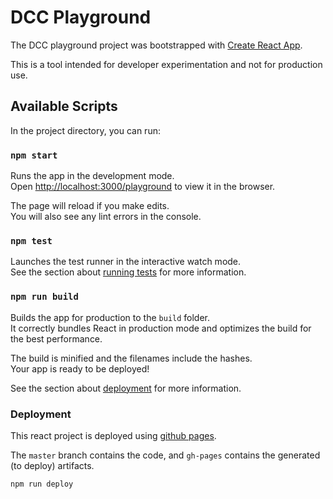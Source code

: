 # DCC Playground 

The DCC playground project was bootstrapped with [Create React App](https://github.com/facebook/create-react-app).

This is a tool intended for developer experimentation and not for production use.

## Available Scripts

In the project directory, you can run:

### `npm start`

Runs the app in the development mode.<br />
Open [http://localhost:3000/playground](http://localhost:3000/playground) to view it in the browser.

The page will reload if you make edits.<br />
You will also see any lint errors in the console.

### `npm test`

Launches the test runner in the interactive watch mode.<br />
See the section about [running tests](https://facebook.github.io/create-react-app/docs/running-tests) for more information.

### `npm run build`

Builds the app for production to the `build` folder.<br />
It correctly bundles React in production mode and optimizes the build for the best performance.

The build is minified and the filenames include the hashes.<br />
Your app is ready to be deployed!

See the section about [deployment](https://facebook.github.io/create-react-app/docs/deployment) for more information.


### Deployment

This react project is deployed using [github pages](https://create-react-app.dev/docs/deployment/#github-pages).

The `master` branch contains the code, and `gh-pages` contains the generated (to deploy) artifacts.

```
npm run deploy
```

